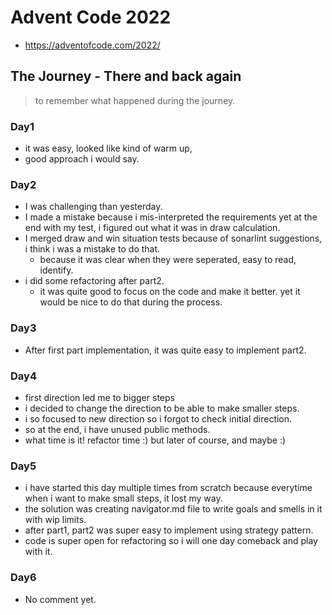# Advent Code 2022

- https://adventofcode.com/2022/

## The Journey - There and back again

> to remember what happened during the journey. 

### Day1

- it was easy, looked like kind of warm up, 
- good approach i would say.

### Day2

- I was challenging than yesterday.
- I made a mistake because i mis-interpreted the requirements yet at the end with my test, i figured out what it was in draw calculation.
- I merged draw and win situation tests because of sonarlint suggestions, i think i was a mistake to do that. 
  - because it was clear when they were seperated, easy to read, identify. 
- i did some refactoring after part2. 
  - it was quite good to focus on the code and make it better. yet it would be nice to do that during the process.

### Day3

- After first part implementation, it was quite easy to implement part2.

### Day4

- first direction led me to bigger steps
- i decided to change the direction to be able to make smaller steps.
- i so focused to new direction so i forgot to check initial direction.
- so at the end, i have unused public methods.
- what time is it! refactor time :) but later of course, and maybe :)

### Day5

- i have started this day multiple times from scratch because everytime when i want to make small steps, it lost my way.
- the solution was creating navigator.md file to write goals and smells in it with wip limits. 
- after part1, part2 was super easy to implement using strategy pattern.
- code is super open for refactoring so i will one day comeback and play with it.

### Day6

- No comment yet.
